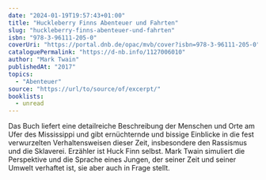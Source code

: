 ```yaml
---
date: "2024-01-19T19:57:43+01:00"
title: "Huckleberry Finns Abenteuer und Fahrten"
slug: "huckleberry-finns-abenteuer-und-fahrten"
isbn: "978-3-96111-205-0"
coverUri: "https://portal.dnb.de/opac/mvb/cover?isbn=978-3-96111-205-0"
cataloguePermalink: "https://d-nb.info/1127006010"
author: "Mark Twain"
publishedAt: "2017"
topics:
  - "Abenteuer"
source: "https://url/to/source/of/excerpt/"
booklists:
  - unread
---
```


Das Buch liefert eine detailreiche Beschreibung der Menschen und Orte am Ufer 
des Mississippi und gibt ernüchternde und bissige Einblicke in die fest 
verwurzelten Verhaltensweisen dieser Zeit, insbesondere den Rassismus und die 
Sklaverei. Erzähler ist Huck Finn selbst. Mark Twain simuliert die Perspektive 
und die Sprache eines Jungen, der seiner Zeit und seiner Umwelt verhaftet ist, 
sie aber auch in Frage stellt.
